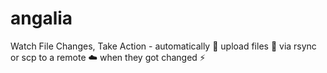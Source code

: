 # angalia
Watch File Changes, Take Action - automatically 🤖 upload files 💾 via rsync or scp to a remote ☁️ when they got changed ⚡
